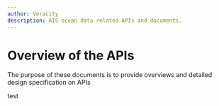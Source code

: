```yaml
---
author: Veracity
description: AIS ocean data related APIs and documents.
---
```


# Overview of the APIs
The purpose of these documents is to provide overviews and detailed design specification on APIs

test
